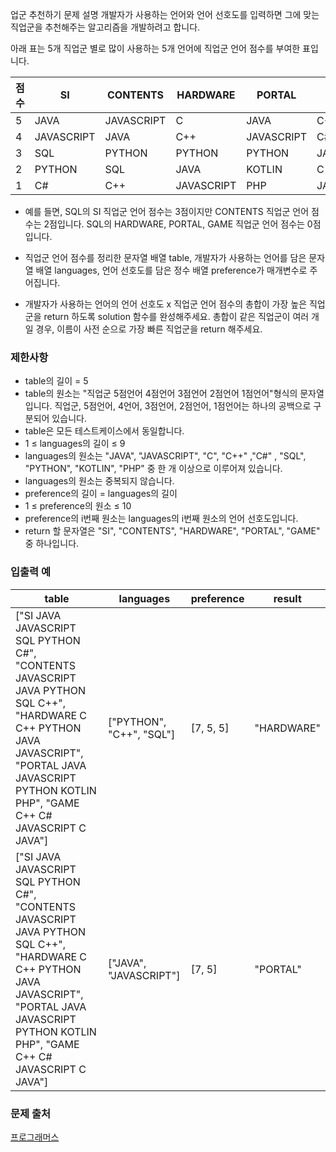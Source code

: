 업군 추천하기
문제 설명
개발자가 사용하는 언어와 언어 선호도를 입력하면 그에 맞는 직업군을 추천해주는 알고리즘을 개발하려고 합니다.

아래 표는 5개 직업군 별로 많이 사용하는 5개 언어에 직업군 언어 점수를 부여한 표입니다.

|점수|	SI|	CONTENTS|	HARDWARE|	PORTAL|	GAME|
|---|---|---|---|---|---|
|5|	JAVA|	JAVASCRIPT|	C|	JAVA|	C++|
|4|	JAVASCRIPT|	JAVA|	C++|	JAVASCRIPT|	C#|
|3|	SQL|	PYTHON|	PYTHON|	PYTHON|	JAVASCRIPT|
|2|	PYTHON|	SQL|	JAVA|	KOTLIN|	C|
|1|	C#|	C++|	JAVASCRIPT|	PHP|	JAVA|
- 예를 들면, SQL의 SI 직업군 언어 점수는 3점이지만 CONTENTS 직업군 언어 점수는 2점입니다. SQL의 HARDWARE, PORTAL, GAME 직업군 언어 점수는 0점입니다.

- 직업군 언어 점수를 정리한 문자열 배열 table, 개발자가 사용하는 언어를 담은 문자열 배열 languages, 언어 선호도를 담은 정수 배열 preference가 매개변수로 주어집니다. 
- 개발자가 사용하는 언어의 언어 선호도 x 직업군 언어 점수의 총합이 가장 높은 직업군을 return 하도록 solution 함수를 완성해주세요. 총합이 같은 직업군이 여러 개일 경우, 이름이 사전 순으로 가장 빠른 직업군을 return 해주세요.

### 제한사항
- table의 길이 = 5
- table의 원소는 "직업군 5점언어 4점언어 3점언어 2점언어 1점언어"형식의 문자열입니다. 직업군, 5점언어, 4언어, 3점언어, 2점언어, 1점언어는 하나의 공백으로 구분되어 있습니다.
- table은 모든 테스트케이스에서 동일합니다.
- 1 ≤ languages의 길이 ≤ 9
- languages의 원소는 "JAVA", "JAVASCRIPT", "C", "C++" ,"C#" , "SQL", "PYTHON", "KOTLIN", "PHP" 중 한 개 이상으로 이루어져 있습니다.
- languages의 원소는 중복되지 않습니다.
- preference의 길이 = languages의 길이
- 1 ≤ preference의 원소 ≤ 10
- preference의 i번째 원소는 languages의 i번째 원소의 언어 선호도입니다.
- return 할 문자열은 "SI", "CONTENTS", "HARDWARE", "PORTAL", "GAME" 중 하나입니다.

### 입출력 예
|table|	languages|	preference|	result|
|---|---|---|---|
|["SI JAVA JAVASCRIPT SQL PYTHON C#", "CONTENTS JAVASCRIPT JAVA PYTHON SQL C++", "HARDWARE C C++ PYTHON JAVA JAVASCRIPT", "PORTAL JAVA JAVASCRIPT PYTHON KOTLIN PHP", "GAME C++ C# JAVASCRIPT C JAVA"]|	["PYTHON", "C++", "SQL"]|	[7, 5, 5]|	"HARDWARE"|
|["SI JAVA JAVASCRIPT SQL PYTHON C#", "CONTENTS JAVASCRIPT JAVA PYTHON SQL C++", "HARDWARE C C++ PYTHON JAVA JAVASCRIPT", "PORTAL JAVA JAVASCRIPT PYTHON KOTLIN PHP", "GAME C++ C# JAVASCRIPT C JAVA"]|	["JAVA", "JAVASCRIPT"]|	[7, 5]|	"PORTAL"|

### 문제 출처
[프로그래머스](https://programmers.co.kr/learn/courses/30/lessons/84325)